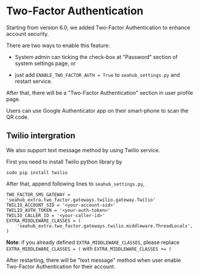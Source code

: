 # Two-Factor Authentication

Starting from version 6.0, we added Two-Factor Authentication to enhance account security.

There are two ways to enable this feature:

* System admin can ticking the check-box at "Password" section of system settings page, or

* just add `ENABLE_TWO_FACTOR_AUTH = True` to `seahub_settings.py` and restart service.

After that, there will be a "Two-Factor Authentication" section in user profile page.

Users can use Google Authenticator app on their smart-phone to scan the QR code.


## Twilio intergration

We also support text message method by using Twilio service.

First you need to install Twilio python library by

```
sudo pip install twilio
```

After that, append following lines to `seahub_settings.py`, 

```
TWO_FACTOR_SMS_GATEWAY = 'seahub_extra.two_factor.gateways.twilio.gateway.Twilio'
TWILIO_ACCOUNT_SID = '<your-account-sid>'
TWILIO_AUTH_TOKEN = '<your-auth-token>'
TWILIO_CALLER_ID = '<your-caller-id>'
EXTRA_MIDDLEWARE_CLASSES = (
    'seahub_extra.two_factor.gateways.twilio.middleware.ThreadLocals',
)
```

**Note**: if you already defined `EXTRA_MIDDLEWARE_CLASSES`, please replace `EXTRA_MIDDLEWARE_CLASSES = (` with `EXTRA_MIDDLEWARE_CLASSES += (`


After restarting, there will be "text message" method when user enable Two-Factor Authentication for their account.
